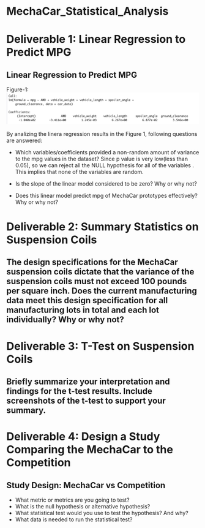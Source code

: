 # MechaCar_Statistical_Analysis

# Deliverable 1: Linear Regression to Predict MPG
## Linear Regression to Predict MPG

Figure-1:![Linear Regression](https://github.com/FatimaJHussain/MechaCar_Statistical_Analysis/blob/main/linear.png)

By analizing the linera regression results in the Figure 1, following questions are answered:

* Which variables/coefficients provided a non-random amount of variance to the mpg values in the dataset?
Since p value is very low(less than 0.05), so we can reject all the NULL hypothesis for all of the variables . This implies that none of the variables are random.

* Is the slope of the linear model considered to be zero? Why or why not?
* Does this linear model predict mpg of MechaCar prototypes effectively? Why or why not?

# Deliverable 2: Summary Statistics on Suspension Coils

## The design specifications for the MechaCar suspension coils dictate that the variance of the suspension coils must not exceed 100 pounds per square inch. Does the current manufacturing data meet this design specification for all manufacturing lots in total and each lot individually? Why or why not?

# Deliverable 3: T-Test on Suspension Coils
## Briefly summarize your interpretation and findings for the t-test results. Include screenshots of the t-test to support your summary.
# Deliverable 4: Design a Study Comparing the MechaCar to the Competition

## Study Design: MechaCar vs Competition

* What metric or metrics are you going to test?
* What is the null hypothesis or alternative hypothesis?
* What statistical test would you use to test the hypothesis? And why?
* What data is needed to run the statistical test?

